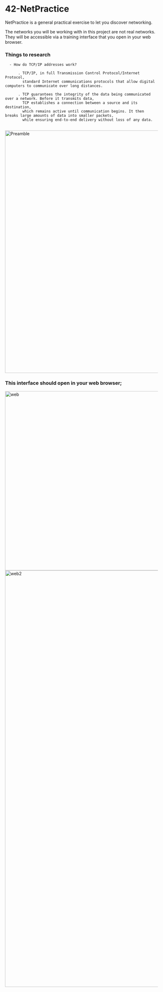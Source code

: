 # 42-NetPractice
NetPractice is a general practical exercise to let you discover networking.

The networks you will be working with in this project are not real networks. They will be accessible via a training interface that you open in your web browser.

### Things to research
```
  - How do TCP/IP addresses work?
        
      . TCP/IP, in full Transmission Control Protocol/Internet Protocol,
        standard Internet communications protocols that allow digital computers to communicate over long distances.
        
      . TCP guarantees the integrity of the data being communicated over a network. Before it transmits data,
        TCP establishes a connection between a source and its destination,
        which remains active until communication begins. It then breaks large amounts of data into smaller packets,
        while ensuring end-to-end delivery without loss of any data.
        
```

<img width="800" alt="Preamble" src="https://user-images.githubusercontent.com/97880185/211422027-874250ac-aac1-4100-a5ae-dab275c34c31.png"> <br />

### This interface should open in your web browser; <br />
<img width="591" alt="web" src="https://user-images.githubusercontent.com/97880185/211425347-0cd650b3-ed4e-4a09-9e16-0b27d0b73cbf.png">
<img width="1374" alt="web2" src="https://user-images.githubusercontent.com/97880185/211425214-b0166390-b9fe-4fbf-aa7a-2c1ad83e2a7b.png">

